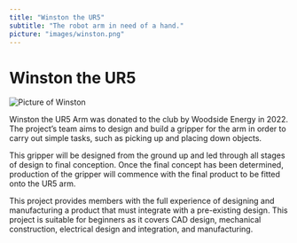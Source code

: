 ```yaml
---
title: "Winston the UR5"
subtitle: "The robot arm in need of a hand."
picture: "images/winston.png"
---
```


# Winston the UR5

![Picture of Winston](/images/winston.png)

Winston the UR5 Arm was donated to the club by Woodside Energy in 2022. The project’s team aims to design and build a gripper for the arm in order to carry out simple tasks, such as picking up and placing down objects.

This gripper will be designed from the ground up and led through all stages of design to final conception. Once the final concept has been determined, production of the gripper will commence with the final product to be fitted onto the UR5 arm.

This project provides members with the full experience of designing and manufacturing a product that must integrate with a pre-existing design. This project is suitable for beginners as it covers CAD design, mechanical construction, electrical design and integration, and manufacturing.